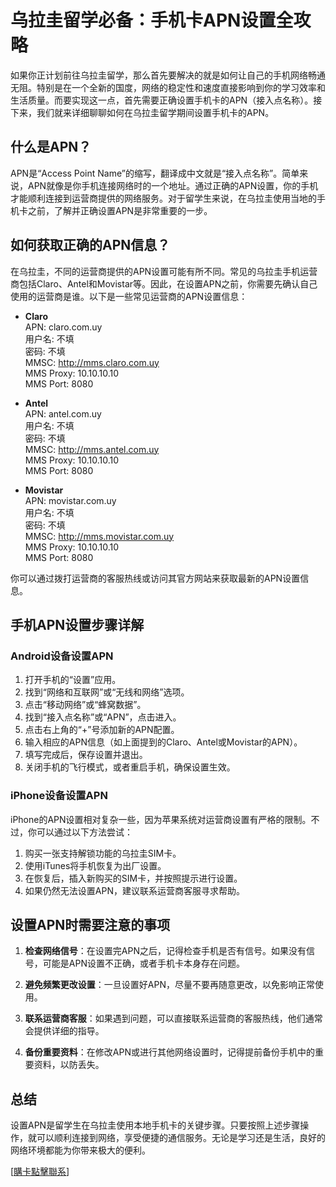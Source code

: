 # 乌拉圭留学必备：手机卡APN设置全攻略

如果你正计划前往乌拉圭留学，那么首先要解决的就是如何让自己的手机网络畅通无阻。特别是在一个全新的国度，网络的稳定性和速度直接影响到你的学习效率和生活质量。而要实现这一点，首先需要正确设置手机卡的APN（接入点名称）。接下来，我们就来详细聊聊如何在乌拉圭留学期间设置手机卡的APN。

## 什么是APN？

APN是“Access Point Name”的缩写，翻译成中文就是“接入点名称”。简单来说，APN就像是你手机连接网络时的一个地址。通过正确的APN设置，你的手机才能顺利连接到运营商提供的网络服务。对于留学生来说，在乌拉圭使用当地的手机卡之前，了解并正确设置APN是非常重要的一步。

## 如何获取正确的APN信息？

在乌拉圭，不同的运营商提供的APN设置可能有所不同。常见的乌拉圭手机运营商包括Claro、Antel和Movistar等。因此，在设置APN之前，你需要先确认自己使用的运营商是谁。以下是一些常见运营商的APN设置信息：

- **Claro**  
  APN: claro.com.uy  
  用户名: 不填  
  密码: 不填  
  MMSC: http://mms.claro.com.uy  
  MMS Proxy: 10.10.10.10  
  MMS Port: 8080  

- **Antel**  
  APN: antel.com.uy  
  用户名: 不填  
  密码: 不填  
  MMSC: http://mms.antel.com.uy  
  MMS Proxy: 10.10.10.10  
  MMS Port: 8080  

- **Movistar**  
  APN: movistar.com.uy  
  用户名: 不填  
  密码: 不填  
  MMSC: http://mms.movistar.com.uy  
  MMS Proxy: 10.10.10.10  
  MMS Port: 8080  

你可以通过拨打运营商的客服热线或访问其官方网站来获取最新的APN设置信息。

## 手机APN设置步骤详解

### Android设备设置APN

1. 打开手机的“设置”应用。
2. 找到“网络和互联网”或“无线和网络”选项。
3. 点击“移动网络”或“蜂窝数据”。
4. 找到“接入点名称”或“APN”，点击进入。
5. 点击右上角的“+”号添加新的APN配置。
6. 输入相应的APN信息（如上面提到的Claro、Antel或Movistar的APN）。
7. 填写完成后，保存设置并退出。
8. 关闭手机的飞行模式，或者重启手机，确保设置生效。

### iPhone设备设置APN

iPhone的APN设置相对复杂一些，因为苹果系统对运营商设置有严格的限制。不过，你可以通过以下方法尝试：

1. 购买一张支持解锁功能的乌拉圭SIM卡。
2. 使用iTunes将手机恢复为出厂设置。
3. 在恢复后，插入新购买的SIM卡，并按照提示进行设置。
4. 如果仍然无法设置APN，建议联系运营商客服寻求帮助。

## 设置APN时需要注意的事项

1. **检查网络信号**：在设置完APN之后，记得检查手机是否有信号。如果没有信号，可能是APN设置不正确，或者手机卡本身存在问题。
   
2. **避免频繁更改设置**：一旦设置好APN，尽量不要再随意更改，以免影响正常使用。

3. **联系运营商客服**：如果遇到问题，可以直接联系运营商的客服热线，他们通常会提供详细的指导。

4. **备份重要资料**：在修改APN或进行其他网络设置时，记得提前备份手机中的重要资料，以防丢失。

## 总结

设置APN是留学生在乌拉圭使用本地手机卡的关键步骤。只要按照上述步骤操作，就可以顺利连接到网络，享受便捷的通信服务。无论是学习还是生活，良好的网络环境都能为你带来极大的便利。

[[購卡點擊聯系](https://t.me/s/SXDXQF)]
